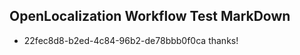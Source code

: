 ## OpenLocalization Workflow Test MarkDown
* 22fec8d8-b2ed-4c84-96b2-de78bbb0f0ca thanks!

<!--HONumber=Aug16_HO4-->


